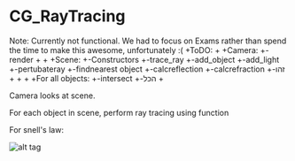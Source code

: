 # CG_RayTracing



Note: Currently not functional. We had to focus on Exams rather than spend the time to make this awesome, unfortunately :(
+ToDO:
 +
 +Camera:
 +-render
 +
 +
 +Scene:
 +-Constructors
 +-trace_ray
 +-add_object
 +-add_light
 +-pertubateray
 +-findnearest object
 +-calcreflection
 +-calcrefraction
 +-זהו
 +
 +
 +
 +For all objects:
 +-intersect
 +-הכל
 +
 
 
 
 Camera looks at scene. 
 
 For each object in scene, perform ray tracing using function 



For snell's law:

![alt tag](http://i.imgur.com/6loaoVZ.png)
